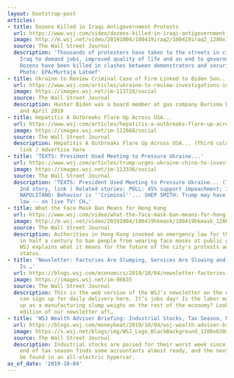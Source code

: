 ```yaml
---
layout: bootstrap-post
articles:
- title: Dozens Killed in Iraqi Antigovernment Protests
  url: https://www.wsj.com/video/dozens-killed-in-iraqi-antigovernment-protests/EDD4121D-E9C7-49F6-95B1-C02757581E4E.html
  image: http://m.wsj.net/video/20191004/100419iraq2/100419iraq2_1280x720.jpg
  source: The Wall Street Journal
  description: 'Thousands of protesters have taken to the streets in cities across
    Iraq to demand jobs, improved quality of life and an end to government corruption.
    Dozens have been killed in clashes between demonstrators and security forces.
    Photo: EPA/Murtaja Lateef'
- title: Ukraine to Review Criminal Case of Firm Linked to Biden Son...
  url: https://www.wsj.com/articles/ukraine-to-review-investigations-into-firm-linked-to-bidens-son-11570183933
  image: https://images.wsj.net/im-113728/social
  source: The Wall Street Journal
  description: Hunter Biden was a board member at gas company Burisma between 2014
    and April 2019
- title: Hepatitis A Outbreaks Flare Up Across USA...
  url: https://www.wsj.com/articles/hepatitis-a-outbreaks-flare-up-across-u-s-11570186803
  image: https://images.wsj.net/im-112668/social
  source: The Wall Street Journal
  description: Hepatitis A Outbreaks Flare Up Across USA... (Third column, 9th story,
    link ) Advertise here
- title: 'TEXTS: President Used Meeting to Pressure Ukraine...'
  url: https://www.wsj.com/articles/trump-urges-ukraine-china-to-investigate-the-bidens-11570114755
  image: https://images.wsj.net/im-113336/social
  source: The Wall Street Journal
  description: 'TEXTS: President Used Meeting to Pressure Ukraine... (Top headline,
    2nd story, link ) Related stories: POLL: 45% support impeachment; 17% of Republicans...
    NAPOLITANO: Behavior is ''Criminal''... SHEP SMITH: Trump may have violated federal
    law -- on live TV! CH…'
- title: What the Face Mask Ban Means for Hong Kong
  url: https://www.wsj.com/video/what-the-face-mask-ban-means-for-hong-kong/BEFBDCB9-EBAE-45A4-ACB1-AB410BCF8015.html
  image: http://m.wsj.net/video/20191004/100419hkmask/100419hkmask_1280x720.jpg
  source: The Wall Street Journal
  description: Authorities in Hong Kong invoked an emergency law for the first time
    in half a century to ban people from wearing face masks at public gatherings.
    WSJ explains what it means for the future of the city's protests and its global
    status.
- title: 'Newsletter: Factories Are Slumping, Services Are Slowing and the Labor Market
    Is …'
  url: https://blogs.wsj.com/economics/2019/10/04/newsletter-factories-are-slumping-services-are-slowing-and-the-labor-market-is/
  image: https://images.wsj.net/im-96635
  source: The Wall Street Journal
  description: This is the web version of the WSJ’s newsletter on the economy. You
    can sign up for daily delivery here. It’s jobs day! Is the labor market holding
    up as a manufacturing slump weighs on the rest of the economy? Look for a special
    edition of our newsletter aft…
- title: 'WSJ Wealth Adviser Briefing: Industrial Stocks, Tax Season, Next Tesla'
  url: https://blogs.wsj.com/moneybeat/2019/10/04/wsj-wealth-adviser-briefing-industrial-stocks-tax-season-next-tesla/
  image: https://s.wsj.net/blogs/img/WSJ_Logo_BlackBackground_1200x630social
  source: The Wall Street Journal
  description: Industrial stocks are poised for their worst week since December; the
    end of tax season finds some accountants almost ready, and the next Tesla might
    be found in an all-electric hypercar.
as_of_date: '2019-10-04'
---
```


